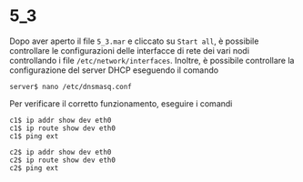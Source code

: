 
# 5_3

Dopo aver aperto il file `5_3.mar` e cliccato su `Start all`, è possibile controllare le configurazioni delle interfacce di rete dei vari nodi controllando i file `/etc/network/interfaces`. Inoltre, è possibile controllare la configurazione del server DHCP eseguendo il comando
```
server$ nano /etc/dnsmasq.conf
```

Per verificare il corretto funzionamento, eseguire i comandi
```
c1$ ip addr show dev eth0
c1$ ip route show dev eth0
c1$ ping ext

c2$ ip addr show dev eth0
c2$ ip route show dev eth0
c2$ ping ext
```
